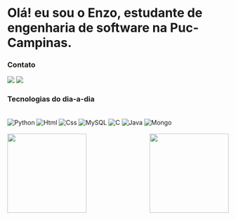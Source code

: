# Olá! eu sou o Enzo, estudante de engenharia de software na Puc-Campinas.

### Contato

<div>
  <a href="mailto:enzo.quatrochi.c@gmail.com" target="_blank"><img src="https://img.shields.io/badge/Gmail-D14836?style=for-the-badge&logo=gmail&logoColor=white" target="_blank"></a>
  <a href="https://www.linkedin.com/in/enzoquatrochi/" target="_blank"><img src="https://img.shields.io/badge/LinkedIn-0077B5?style=for-the-badge&logo=linkedin&logoColor=white" target="_blank"></a>
</div>

### Tecnologias do dia-a-dia

<div style="display: inline_block"><br/>
  <img align="center" alt="Python" src="https://img.shields.io/badge/Python-14354C?style=for-the-badge&logo=python&logoColor=white">
  <img align="center" alt="Html" src="https://img.shields.io/badge/HTML5-E34F26?style=for-the-badge&logo=html5&logoColor=white">
  <img align="center" alt="Css" src="https://img.shields.io/badge/CSS3-1572B6?style=for-the-badge&logo=css3&logoColor=white">
  <img align="center" alt="MySQL" src="https://img.shields.io/badge/MySQL-00000F?style=for-the-badge&logo=mysql&logoColor=white">
  <img align="center" alt="C" src="https://img.shields.io/badge/C-00599C?style=for-the-badge&logo=c&logoColor=whit">
  <img align="center" alt="Java" src="https://img.shields.io/badge/Java-ED8B00?style=for-the-badge&logo=openjdk&logoColor=white">
  <img align="center" alt="Mongo" src="https://img.shields.io/badge/MongoDB-4EA94B?style=for-the-badge&logo=mongodb&logoColor=white">

</div><br/> 

<div style="display: inline_block">
  <img align="right" height="180em" src="https://github-readme-stats.vercel.app/api/top-langs/?username=EnzoQuatrochi&layout=compact&langs_count=16&theme=dracula"/>
</div>

<div style="display: inline_block">  
  <img  align="left" height="180em" src="https://github-readme-stats.vercel.app/api?username=EnzoQuatrochi&show_icons=true&theme=dracula&include_all_commits=true&count_private=true"/>
</div>

